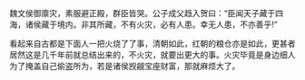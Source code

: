 魏文侯御廪灾，素服避正殿，群臣皆哭。公子成父趋入贺曰：“臣闻天子藏于四海，诸侯藏于境内。非其所藏，不有火灾，必有人患。幸无人患，不亦善乎!”

看起来自古都是下面人一把火烧了了事，清朝如此，红朝的粮仓亦是如此，更甚者 居然这是几千年前就总结出来的，不火灾，就要出更大的事。火灾毕竟是身边细人为了掩盖自己偷盗所为，若是诸侯觊觎宝座财富，那就麻烦大了。
